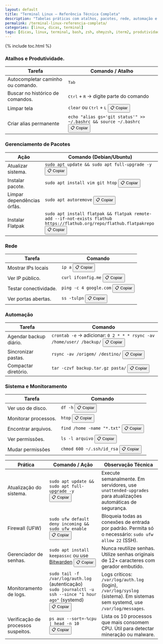 ```yaml
---
layout: default
title: "Terminal Linux – Referência Técnica Completa"
description: "Tabelas práticas com atalhos, pacotes, rede, automação e monitoramento — sem metáforas, só comandos reais e copiáveis."
permalink: /terminal-linux-referencia-completa/
categories: [linux, dicas, terminal]
tags: [dicas, linux, terminal, bash, zsh, ohmyzsh, iterm2, produtividade]
---
```


{% include toc.html %}


<section>

<h3 id="atalhos">Atalhos e Produtividade.</h3>
<table class="evergreen-table">
  <thead>
    <tr>
      <th>Tarefa</th>
      <th>Comando / Atalho</th>
    </tr>
  </thead>
  <tbody>
    <tr>
      <td data-label="Tarefa">Autocompletar caminho ou comando.</td>
      <td data-label="Comando / Atalho"><kbd>Tab</kbd></td>
    </tr>
    <tr>
      <td data-label="Tarefa">Buscar no histórico de comandos.</td>
      <td data-label="Comando / Atalho"><kbd>Ctrl</kbd> + <kbd>R</kbd> → digite parte do comando</td>
    </tr>
    <tr>
      <td data-label="Tarefa">Limpar tela</td>
      <td data-label="Comando / Atalho">
        <code>clear</code> ou <kbd>Ctrl</kbd> + <kbd>L</kbd>
        <button class="copy-btn" data-command="clear">📋 Copiar</button>
      </td>
    </tr>
    <tr>
      <td data-label="Tarefa">Criar alias permanente</td>
      <td data-label="Comando / Atalho">
        <code>echo "alias gs='git status'" >> ~/.bashrc && source ~/.bashrc</code>
        <button class="copy-btn" data-command="echo &quot;alias gs='git status'&quot; >> ~/.bashrc && source ~/.bashrc">📋 Copiar</button>
      </td>
    </tr>
  </tbody>
</table>

<h3 id="pacotes">Gerenciamento de Pacotes</h3>
<table class="evergreen-table">
  <thead>
    <tr>
      <th>Ação</th>
      <th>Comando (Debian/Ubuntu)</th>
    </tr>
  </thead>
  <tbody>
    <tr>
      <td data-label="Ação">Atualizar sistema.</td>
      <td data-label="Comando">
        <code>sudo apt update && sudo apt full-upgrade -y</code>
        <button class="copy-btn" data-command="sudo apt update && sudo apt full-upgrade -y">📋 Copiar</button>
      </td>
    </tr>
    <tr>
      <td data-label="Ação">Instalar pacote.</td>
      <td data-label="Comando">
        <code>sudo apt install vim git htop</code>
        <button class="copy-btn" data-command="sudo apt install vim git htop">📋 Copiar</button>
      </td>
    </tr>
    <tr>
      <td data-label="Ação">Limpar dependências órfãs.</td>
      <td data-label="Comando">
        <code>sudo apt autoremove</code>
        <button class="copy-btn" data-command="sudo apt autoremove">📋 Copiar</button>
      </td>
    </tr>
    <tr>
      <td data-label="Ação">Instalar Flatpak</td>
      <td data-label="Comando">
        <code>sudo apt install flatpak && flatpak remote-add --if-not-exists flathub https://flathub.org/repo/flathub.flatpakrepo</code>
        <button class="copy-btn" data-command="sudo apt install flatpak && flatpak remote-add --if-not-exists flathub https://flathub.org/repo/flathub.flatpakrepo">📋 Copiar</button>
      </td>
    </tr>
  </tbody>
</table>

<h3 id="rede">Rede</h3>
<table class="evergreen-table">
  <thead>
    <tr>
      <th>Tarefa</th>
      <th>Comando</th>
    </tr>
  </thead>
  <tbody>
    <tr>
      <td data-label="Tarefa">Mostrar IPs locais</td>
      <td data-label="Comando">
        <code>ip a</code>
        <button class="copy-btn" data-command="ip a">📋 Copiar</button>
      </td>
    </tr>
    <tr>
      <td data-label="Tarefa">Ver IP público.</td>
      <td data-label="Comando">
        <code>curl ifconfig.me</code>
        <button class="copy-btn" data-command="curl ifconfig.me">📋 Copiar</button>
      </td>
    </tr>
    <tr>
      <td data-label="Tarefa">Testar conectividade.</td>
      <td data-label="Comando">
        <code>ping -c 4 google.com</code>
        <button class="copy-btn" data-command="ping -c 4 google.com">📋 Copiar</button>
      </td>
    </tr>
    <tr>
      <td data-label="Tarefa">Ver portas abertas.</td>
      <td data-label="Comando">
        <code>ss -tulpn</code>
        <button class="copy-btn" data-command="ss -tulpn">📋 Copiar</button>
      </td>
    </tr>
  </tbody>
</table>

<h3 id="automacao">Automação</h3>
<table class="evergreen-table">
  <thead>
    <tr>
      <th>Tarefa</th>
      <th>Comando</th>
    </tr>
  </thead>
  <tbody>
    <tr>
      <td data-label="Tarefa">Agendar backup diário.</td>
      <td data-label="Comando">
        <code>crontab -e</code> → adicionar: <code>0 2 * * * rsync -av /home/user/ /backup/</code>
        <button class="copy-btn" data-command="0 2 * * * rsync -av /home/user/ /backup/">📋 Copiar</button>
      </td>
    </tr>
    <tr>
      <td data-label="Tarefa">Sincronizar pastas.</td>
      <td data-label="Comando">
        <code>rsync -av /origem/ /destino/</code>
        <button class="copy-btn" data-command="rsync -av /origem/ /destino/">📋 Copiar</button>
      </td>
    </tr>
    <tr>
      <td data-label="Tarefa">Compactar diretório.</td>
      <td data-label="Comando">
        <code>tar -czvf backup.tar.gz pasta/</code>
        <button class="copy-btn" data-command="tar -czvf backup.tar.gz pasta/">📋 Copiar</button>
      </td>
    </tr>
  </tbody>
</table>

<h3 id="sistema">Sistema e Monitoramento</h3>
<table class="evergreen-table">
  <thead>
    <tr>
      <th>Tarefa</th>
      <th>Comando</th>
    </tr>
  </thead>
  <tbody>
    <tr>
      <td data-label="Tarefa">Ver uso de disco.</td>
      <td data-label="Comando">
        <code>df -h</code>
        <button class="copy-btn" data-command="df -h">📋 Copiar</button>
      </td>
    </tr>
    <tr>
      <td data-label="Tarefa">Monitorar processos.</td>
      <td data-label="Comando">
        <code>htop</code>
        <button class="copy-btn" data-command="htop">📋 Copiar</button>
      </td>
    </tr>
    <tr>
      <td data-label="Tarefa">Encontrar arquivos.</td>
      <td data-label="Comando">
        <code>find /home -name "*.txt"</code>
        <button class="copy-btn" data-command="find /home -name &quot;*.txt&quot;">📋 Copiar</button>
      </td>
    </tr>
    <tr>
      <td data-label="Tarefa">Ver permissões.</td>
      <td data-label="Comando">
        <code>ls -l arquivo</code>
        <button class="copy-btn" data-command="ls -l arquivo">📋 Copiar</button>
      </td>
    </tr>
    <tr>
      <td data-label="Tarefa">Mudar permissões</td>
      <td data-label="Comando">
        <code>chmod 600 ~/.ssh/id_rsa</code>
        <button class="copy-btn" data-command="chmod 600 ~/.ssh/id_rsa">📋 Copiar</button>
      </td>
    </tr>
  </tbody>
</table>


<table class="evergreen-table">
  <thead>
    <tr>
      <th>Prática</th>
      <th>Comando / Ação</th>
      <th>Observação Técnica</th>
    </tr>
  </thead>
  <tbody>
    <tr>
      <td data-label="Prática">Atualização do sistema.</td>
      <td data-label="Comando / Ação">
        <code>sudo apt update && sudo apt full-upgrade -y</code>
        <button class="copy-btn" data-command="sudo apt update && sudo apt full-upgrade -y">📋 Copiar</button>
      </td>
      <td data-label="Observação Técnica">Execute semanalmente. Em servidores, use <code>unattended-upgrades</code> para atualizações automáticas de segurança.</td>
    </tr>
    <tr>
      <td data-label="Prática">Firewall (UFW)</td>
      <td data-label="Comando / Ação">
        <code>sudo ufw default deny incoming && sudo ufw enable</code>
        <button class="copy-btn" data-command="sudo ufw default deny incoming && sudo ufw enable">📋 Copiar</button>
      </td>
      <td data-label="Observação Técnica">Bloqueia todas as conexões de entrada por padrão. Permita só o necessário: <code>sudo ufw allow 22</code> (SSH).</td>
    </tr>
    <tr>
      <td data-label="Prática">Gerenciador de senhas.</td>
      <td data-label="Comando / Ação">
        <code>sudo apt install keepassxc</code> ou use <a href="https://bitwarden.com/" target="_blank">Bitwarden</a>
        <button class="copy-btn" data-command="sudo apt install keepassxc">📋 Copiar</button>
      </td>
      <td data-label="Observação Técnica">Nunca reutilize senhas. Utilize senhas originais de 12+ caracteres com gerador embutido.</td>
    </tr>
    <tr>
      <td data-label="Prática">Monitoramento de logs.</td>
      <td data-label="Comando / Ação">
        <code>sudo tail -f /var/log/auth.log</code> (autenticação)<br>
        <code>sudo journalctl -u ssh --since "1 hour ago"</code> (systemd)
        <button class="copy-btn" data-command="sudo tail -f /var/log/auth.log">📋 Copiar</button>
      </td>
      <td data-label="Observação Técnica">Logs críticos: <code>/var/log/auth.log</code> (login), <code>/var/log/syslog</code> (sistema). Em sistemas sem systemd, use <code>/var/log/messages</code>.</td>
    </tr>
    <tr>
      <td data-label="Prática">Verificação de processos suspeitos.</td>
      <td data-label="Comando / Ação">
        <code>ps aux --sort=-%cpu | head -n 10</code>
        <button class="copy-btn" data-command="ps aux --sort=-%cpu | head -n 10">📋 Copiar</button>
      </td>
      <td data-label="Observação Técnica">Lista os 10 processos que mais consomem CPU. Útil para detectar mineração ou malware.</td>
    </tr>
  </tbody>
</table>






</section>


